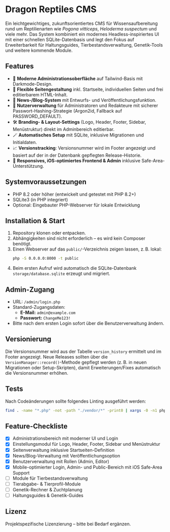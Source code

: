 # Dragon Reptiles CMS

Ein leichtgewichtiges, zukunftsorientiertes CMS für Wissensaufbereitung rund um Reptilienarten wie *Pogona vitticeps*, *Heloderma suspectum* und viele mehr. Das System kombiniert ein modernes Headless-inspiriertes UI mit einer schnellen SQLite-Datenbasis und legt den Fokus auf Erweiterbarkeit für Haltungsguides, Tierbestandsverwaltung, Genetik-Tools und weitere kommende Module.

## Features

- 🚀 **Moderne Administrationsoberfläche** auf Tailwind-Basis mit Darkmode-Design.
- 🧭 **Flexible Seitengestaltung** inkl. Startseite, individuellen Seiten und frei editierbarem HTML-Inhalt.
- 📰 **News-/Blog-System** mit Entwurfs- und Veröffentlichungsfunktion.
- 👥 **Nutzerverwaltung** für Administratoren und Redakteure mit sicherer Passwort-Hashing-Strategie (Argon2id, Fallback auf PASSWORD_DEFAULT).
- 🛠️ **Branding- & Layout-Settings** (Logo, Header, Footer, Sidebar, Menüstruktur) direkt im Adminbereich editierbar.
- 🪄 **Automatisches Setup** mit SQLite, inklusive Migrationen und Initialdaten.
- 📈 **Versionstracking**: Versionsnummer wird im Footer angezeigt und basiert auf der in der Datenbank gepflegten Release-Historie.
- 📱 **Responsives, iOS-optimiertes Frontend & Admin** inklusive Safe-Area-Unterstützung.

## Systemvoraussetzungen

- PHP 8.2 oder höher (entwickelt und getestet mit PHP 8.2+)
- SQLite3 (in PHP integriert)
- Optional: Eingebauter PHP-Webserver für lokale Entwicklung

## Installation & Start

1. Repository klonen oder entpacken.
2. Abhängigkeiten sind nicht erforderlich – es wird kein Composer benötigt.
3. Einen Webserver auf das `public/`-Verzeichnis zeigen lassen, z. B. lokal:
   ```bash
   php -S 0.0.0.0:8000 -t public
   ```
4. Beim ersten Aufruf wird automatisch die SQLite-Datenbank `storage/database.sqlite` erzeugt und migriert.

## Admin-Zugang

- URL: `/admin/login.php`
- Standard-Zugangsdaten:
  - **E-Mail:** `admin@example.com`
  - **Passwort:** `ChangeMe123!`
- Bitte nach dem ersten Login sofort über die Benutzerverwaltung ändern.

## Versionierung

Die Versionsnummer wird aus der Tabelle `version_history` ermittelt und im Footer angezeigt. Neue Releases sollten über die `VersionManager::record()`-Methode gepflegt werden (z. B. in neuen Migrationen oder Setup-Skripten), damit Erweiterungen/Fixes automatisch die Versionsnummer erhöhen.

## Tests

Nach Codeänderungen sollte folgendes Linting ausgeführt werden:

```bash
find . -name "*.php" -not -path "./vendor/*" -print0 | xargs -0 -n1 php -l
```

## Feature-Checkliste

- [x] Administrationsbereich mit moderner UI und Login
- [x] Einstellungsmodul für Logo, Header, Footer, Sidebar und Menüstruktur
- [x] Seitenverwaltung inklusive Startseiten-Definition
- [x] News/Blog-Verwaltung mit Veröffentlichungsoption
- [x] Benutzerverwaltung mit Rollen (Admin, Editor)
- [x] Mobile-optimierter Login, Admin- und Public-Bereich mit iOS Safe-Area Support
- [ ] Module für Tierbestandsverwaltung
- [ ] Tierabgabe- & Tierprofil-Module
- [ ] Genetik-Rechner & Zuchtplanung
- [ ] Haltungsguides & Genetik-Guides

## Lizenz

Projektspezifische Lizenzierung – bitte bei Bedarf ergänzen.
